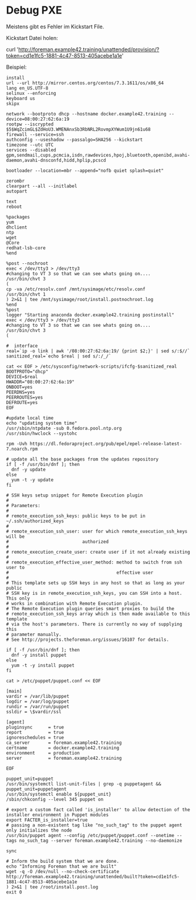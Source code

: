 # Debug PXE

Meistens gibt es Fehler im Kickstart File.

Kickstart Datei holen:

curl 'http://foreman.example42.training/unattended/provision/?token=cd1e1fc5-1881-4c47-8513-405acebe1a1e'

Beispiel:

    install
    url --url http://mirror.centos.org/centos/7.3.1611/os/x86_64
    lang en_US.UTF-8
    selinux --enforcing
    keyboard us
    skipx

    network --bootproto dhcp --hostname docker.example42.training --device=08:00:27:62:6a:19
    rootpw --iscrypted $5$WqZcimGL$ZdHoU3.WMENAnxSb3RbNRL2RovmpXYWum1U9jn61u68
    firewall --service=ssh
    authconfig --useshadow --passalgo=SHA256 --kickstart
    timezone --utc UTC
    services --disabled gpm,sendmail,cups,pcmcia,isdn,rawdevices,hpoj,bluetooth,openibd,avahi-daemon,avahi-dnsconfd,hidd,hplip,pcscd

    bootloader --location=mbr --append="nofb quiet splash=quiet"

    zerombr
    clearpart --all --initlabel
    autopart

    text
    reboot

    %packages
    yum
    dhclient
    ntp
    wget
    @Core
    redhat-lsb-core
    %end

    %post --nochroot
    exec < /dev/tty3 > /dev/tty3
    #changing to VT 3 so that we can see whats going on....
    /usr/bin/chvt 3
    (
    cp -va /etc/resolv.conf /mnt/sysimage/etc/resolv.conf
    /usr/bin/chvt 1
    ) 2>&1 | tee /mnt/sysimage/root/install.postnochroot.log
    %end
    %post
    logger "Starting anaconda docker.example42.training postinstall"
    exec < /dev/tty3 > /dev/tty3
    #changing to VT 3 so that we can see whats going on....
    /usr/bin/chvt 3
    (

    #  interface
    real=`ip -o link | awk '/08:00:27:62:6a:19/ {print $2;}' | sed s/:$//`
    sanitized_real=`echo $real | sed s/:/_/`

    cat << EOF > /etc/sysconfig/network-scripts/ifcfg-$sanitized_real
    BOOTPROTO="dhcp"
    DEVICE=$real
    HWADDR="08:00:27:62:6a:19"
    ONBOOT=yes
    PEERDNS=yes
    PEERROUTES=yes
    DEFROUTE=yes
    EOF

    #update local time
    echo "updating system time"
    /usr/sbin/ntpdate -sub 0.fedora.pool.ntp.org
    /usr/sbin/hwclock --systohc

    rpm -Uvh https://dl.fedoraproject.org/pub/epel/epel-release-latest-7.noarch.rpm

    # update all the base packages from the updates repository
    if [ -f /usr/bin/dnf ]; then
      dnf -y update
    else
      yum -t -y update
    fi

    # SSH keys setup snippet for Remote Execution plugin
    #
    # Parameters:
    #
    # remote_execution_ssh_keys: public keys to be put in ~/.ssh/authorized_keys
    #
    # remote_execution_ssh_user: user for which remote_execution_ssh_keys will be
    #                            authorized
    #
    # remote_execution_create_user: create user if it not already existing
    #
    # remote_execution_effective_user_method: method to switch from ssh user to
    #                                         effective user
    #
    # This template sets up SSH keys in any host so that as long as your public
    # SSH key is in remote_execution_ssh_keys, you can SSH into a host. This only
    # works in combination with Remote Execution plugin.
    # The Remote Execution plugin queries smart proxies to build the
    # remote_execution_ssh_keys array which is then made available to this template
    # via the host's parameters. There is currently no way of supplying this
    # parameter manually.
    # See http://projects.theforeman.org/issues/16107 for details.

    if [ -f /usr/bin/dnf ]; then
      dnf -y install puppet
    else
      yum -t -y install puppet
    fi

    cat > /etc/puppet/puppet.conf << EOF

    [main]
    vardir = /var/lib/puppet
    logdir = /var/log/puppet
    rundir = /var/run/puppet
    ssldir = \$vardir/ssl

    [agent]
    pluginsync      = true
    report          = true
    ignoreschedules = true
    ca_server       = foreman.example42.training
    certname        = docker.example42.training
    environment     = production
    server          = foreman.example42.training

    EOF

    puppet_unit=puppet
    /usr/bin/systemctl list-unit-files | grep -q puppetagent && puppet_unit=puppetagent
    /usr/bin/systemctl enable ${puppet_unit}
    /sbin/chkconfig --level 345 puppet on

    # export a custom fact called 'is_installer' to allow detection of the installer environment in Puppet modules
    export FACTER_is_installer=true
    # passing a non-existent tag like "no_such_tag" to the puppet agent only initializes the node
    /usr/bin/puppet agent --config /etc/puppet/puppet.conf --onetime --tags no_such_tag --server foreman.example42.training --no-daemonize

    sync

    # Inform the build system that we are done.
    echo "Informing Foreman that we are built"
    wget -q -O /dev/null --no-check-certificate http://foreman.example42.training/unattended/built?token=cd1e1fc5-1881-4c47-8513-405acebe1a1e
    ) 2>&1 | tee /root/install.post.log
    exit 0


